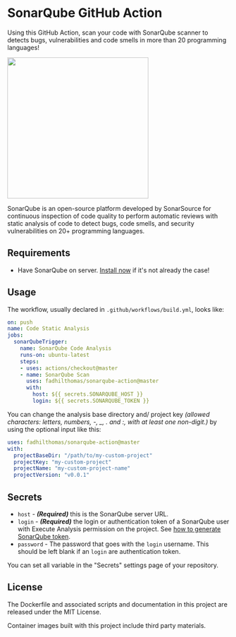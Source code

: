 # SonarQube GitHub Action

Using this GitHub Action, scan your code with SonarQube scanner to detects bugs, vulnerabilities and code smells in more than 20 programming languages!

<img src="https://www.sonarqube.org/assets/logo-31ad3115b1b4b120f3d1efd63e6b13ac9f1f89437f0cf6881cc4d8b5603a52b4.svg" width="320px">

SonarQube is an open-source platform developed by SonarSource for continuous inspection of code quality to perform automatic reviews with static analysis of code to detect bugs, code smells, and security vulnerabilities on 20+ programming languages.

## Requirements

* Have SonarQube on server. [Install now](https://docs.sonarqube.org/latest/setup/install-server/) if it's not already the case!

## Usage

The workflow, usually declared in `.github/workflows/build.yml`, looks like:

```yaml
on: push
name: Code Static Analysis
jobs:
  sonarQubeTrigger:
    name: SonarQube Code Analysis
    runs-on: ubuntu-latest
    steps:
    - uses: actions/checkout@master
    - name: SonarQube Scan
      uses: fadhilthomas/sonarqube-action@master
      with:
        host: ${{ secrets.SONARQUBE_HOST }}
        login: ${{ secrets.SONARQUBE_TOKEN }}
```

You can change the analysis base directory and/ project key _(allowed characters: letters, numbers, -, \_, . and :, with at least one non-digit.)_ by using the optional input like this:

```yaml
uses: fadhilthomas/sonarqube-action@master
with:
  projectBaseDir: "/path/to/my-custom-project"
  projectKey: "my-custom-project"
  projectName: "my-custom-project-name"
  projectVersion: "v0.0.1"
```

## Secrets

- `host` - **_(Required)_** this is the SonarQube server URL.
- `login` - **_(Required)_** the login or authentication token of a SonarQube user with Execute Analysis permission on the project. See [how to generate SonarQube token](https://docs.sonarqube.org/latest/user-guide/user-token/).
- `password` - The password that goes with the `login` username. This should be left blank if an `login` are authentication token.

You can set all variable in the "Secrets" settings page of your repository.

## License

The Dockerfile and associated scripts and documentation in this project are released under the MIT License.

Container images built with this project include third party materials.